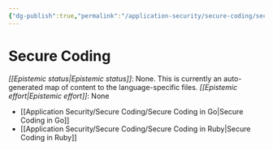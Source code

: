 ```yaml
---
{"dg-publish":true,"permalink":"/application-security/secure-coding/secure-coding/","created":"2023-04-05T16:54:06.653-05:00","updated":"2023-04-05T17:54:29.824-05:00"}
---
```



# Secure Coding

_[[Epistemic status\|Epistemic status]]_: None. This is currently an auto-generated map of content to the language-specific files.
_[[Epistemic effort\|Epistemic effort]]_: None


- [[Application Security/Secure Coding/Secure Coding in Go\|Secure Coding in Go]]
- [[Application Security/Secure Coding/Secure Coding in Ruby\|Secure Coding in Ruby]]



